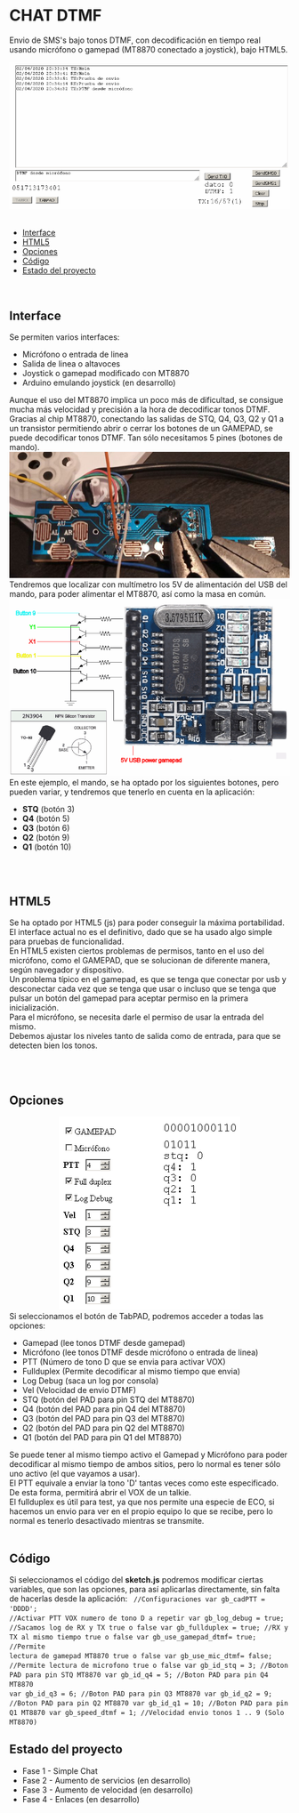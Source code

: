 # CHAT DTMF
Envio de SMS's bajo tonos DTMF, con decodificación en tiempo real usando micrófono o gamepad (MT8870 conectado a joystick), bajo HTML5.
<center><img src='preview/previewChatTabRX.gif'></center>
<br>
<ul>
 <li><a href='#interface'>Interface<a/></li>
 <li><a href='#html5'>HTML5<a/></li>
 <li><a href='#opciones'>Opciones<a/></li>
 <li><a href='#codigo'>Código</a></li>
 <li><a href='#estado'>Estado del proyecto<a/></li>
</ul>
<br>

<a name="interface"><h2>Interface</h2></a>
Se permiten varios interfaces:
<ul>
 <li>Micrófono o entrada de linea</li>
 <li>Salida de linea o altavoces</li>
 <li>Joystick o gamepad modificado con MT8870</li>
 <li>Arduino emulando joystick (en desarrollo)</li>
</ul>
Aunque el uso del MT8870 implica un poco más de dificultad, se consigue mucha más velocidad y precisión a la hora de decodificar tonos DTMF.
Gracias al chip MT8870, conectando las salidas de STQ, Q4, Q3, Q2 y Q1 a un transistor permitiendo abrir o cerrar
los botones de un GAMEPAD, se puede decodificar tonos DTMF. Tan sólo necesitamos 5 pines (botones de mando).
<center><img src='preview/interfacePAD.jpg'></center>
Tendremos que localizar con multímetro los 5V de alimentación del USB del mando, para poder alimentar el MT8870, así como la masa en común.
<center><img src='preview/interfaceMT8870.gif'></center>
En este ejemplo, el mando, se ha optado por los siguientes botones, pero pueden variar, y tendremos que tenerlo en cuenta en la aplicación:
<ul>
 <li><b>STQ</b> (botón 3)</li>
 <li><b>Q4</b> (botón 5)</li>
 <li><b>Q3</b> (botón 6)</li>
 <li><b>Q2</b> (botón 9)</li>
 <li><b>Q1</b> (botón 10)</li>
</ul>


<br><br>
<a name="html5"><h2>HTML5</h2></a>
Se ha optado por HTML5 (js) para poder conseguir la máxima portabilidad. El interface actual no es el definitivo, dado que se ha usado algo simple para pruebas de funcionalidad.<br>
En HTML5 existen ciertos problemas de permisos, tanto en el uso del micrófono, como el GAMEPAD, que se solucionan de diferente manera, según navegador y dispositivo.<br>
Un problema típico en el gamepad, es que se tenga que conectar por usb y desconectar cada vez que se tenga que usar o incluso que se tenga que pulsar un botón del gamepad para aceptar permiso en la primera inicialización.<br>
Para el micrófono, se necesita darle el permiso de usar la entrada del mismo.<br>
Debemos ajustar los niveles tanto de salida como de entrada, para que se detecten bien los tonos.

<br><br>
<a name="opciones"><h2>Opciones</h2></a>
<center><img src='preview/captureOptions.gif'></center>
Si seleccionamos el botón de TabPAD, podremos acceder a todas las opciones:
<ul>
 <li>Gamepad (lee tonos DTMF desde gamepad)</li>
 <li>Micrófono (lee tonos DTMF desde micrófono o entrada de linea)</li>
 <li>PTT (Número de tono D que se envia para activar VOX)</li>
 <li>Fullduplex (Permite decodificar al mismo tiempo que envia)</li>
 <li>Log Debug (saca un log por consola)</li>
 <li>Vel (Velocidad de envio DTMF)</li>
 <li>STQ (botón del PAD para pin STQ del MT8870)</li>
 <li>Q4 (botón del PAD para pin Q4 del MT8870)</li>
 <li>Q3 (botón del PAD para pin Q3 del MT8870)</li>
 <li>Q2 (botón del PAD para pin Q2 del MT8870)</li>
 <li>Q1 (botón del PAD para pin Q1 del MT8870)</li> 
</ul>
Se puede tener al mismo tiempo activo el Gamepad y Micrófono para poder decodificar al mismo tiempo de ambos sitios, pero lo normal es tener sólo uno activo (el que vayamos a usar).<br>
El PTT equivale a enviar la tono 'D' tantas veces como este especificado. De esta forma, permitirá abrir el VOX de un talkie.<br>
El fullduplex es útil para test, ya que nos permite una especie de ECO, si hacemos un envio para ver en el propio equipo lo que se recibe, pero lo normal es tenerlo desactivado mientras se transmite.
<br><br>

<a name="codigo"><h2>Código</h2></a>
Si seleccionamos el código del <b>sketch.js</b> podremos modificar ciertas variables, que son las opciones, para así aplicarlas directamente, sin falta de hacerlas desde la aplicación:
<code>
//Configuraciones
var gb_cadPTT = 'DDDD';        //Activar PTT VOX numero de tono D a repetir
var gb_log_debug = true;       //Sacamos log de RX y TX true o false
var gb_fullduplex = true;      //RX y TX al mismo tiempo true o false
var gb_use_gamepad_dtmf= true; //Permite lectura de gamepad MT8870 true o false
var gb_use_mic_dtmf= false;    //Permite lectura de microfono true o false
var gb_id_stq = 3;             //Boton PAD para pin STQ MT8870
var gb_id_q4 = 5;              //Boton PAD para pin Q4 MT8870
var gb_id_q3 = 6;              //Boton PAD para pin Q3 MT8870
var gb_id_q2 = 9;              //Boton PAD para pin Q2 MT8870
var gb_id_q1 = 10;             //Boton PAD para pin Q1 MT8870
var gb_speed_dtmf = 1;         //Velocidad envio tonos 1 .. 9 (Solo MT8870)
</code>

<a name="estado"><h2>Estado del proyecto</h2></a>
<ul>
 <li>Fase 1 - Simple Chat</li>
 <li>Fase 2 - Aumento de servicios (en desarrollo)</li>
 <li>Fase 3 - Aumento de velocidad (en desarrollo)</li>
 <li>Fase 4 - Enlaces (en desarrollo)</li>
</ul>
